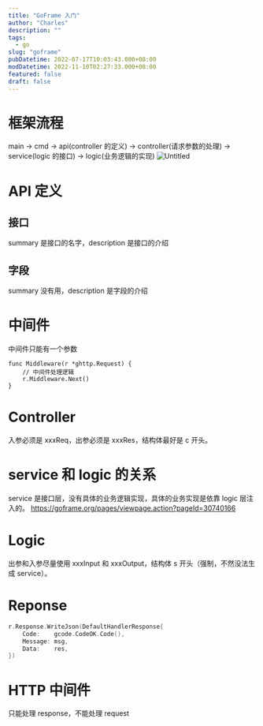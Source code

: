 ```yaml
---
title: "GoFrame 入门"
author: "Charles"
description: ""
tags:
  - go
slug: "goframe"
pubDatetime: 2022-07-17T10:03:43.000+08:00
modDatetime: 2022-11-10T02:27:33.000+08:00
featured: false
draft: false
---
```


# 框架流程

main -> cmd -> api(controller 的定义) -> controller(请求参数的处理) -> service(logic 的接口) -> logic(业务逻辑的实现)
![Untitled](/assets/goframe-1.png)

# API 定义

## 接口

summary 是接口的名字，description 是接口的介绍

## 字段

summary 没有用，description 是字段的介绍

# 中间件

中间件只能有一个参数

```
func Middleware(r *ghttp.Request) {
	// 中间件处理逻辑
	r.Middleware.Next()
}
```

# Controller

入参必须是 xxxReq，出参必须是 xxxRes，结构体最好是 c 开头。

# service 和 logic 的关系

service 是接口层，没有具体的业务逻辑实现，具体的业务实现是依靠 logic 层注入的。
<https://goframe.org/pages/viewpage.action?pageId=30740166>

# Logic

出参和入参尽量使用 xxxInput 和 xxxOutput，结构体 s 开头（强制，不然没法生成 service）。

# Reponse

```go
r.Response.WriteJson(DefaultHandlerResponse{
    Code:    gcode.CodeOK.Code(),
    Message: msg,
    Data:    res,
})
```

# HTTP 中间件

只能处理 response，不能处理 request
